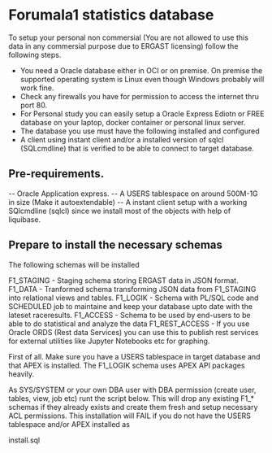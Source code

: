 # Forumala1 statistics database

To setup your personal non commersial (You are not allowed to use this data in any commersial purpose due to ERGAST licensing) follow the following steps.

- You need a Oracle database either in OCI or on premise. On premise the supported operating system is Linux even though Windows probably will work fine.
- Check any firewalls you have for permission to access the internet thru port 80.
- For Personal study you can easily setup a Oracle Express Ediotn or FREE database on your laptop, docker container or personal linux server.
- The database you use must have the following installed and configured
- A client using instant client and/or a installed version of sqlcl (SQLcmdline) that is verified to be able to connect to target database.
  
## Pre-requirements.
  
  -- Oracle Application express.
  -- A USERS tablespace on around 500M-1G in size (Make it autoextendable) 
  -- A instant client setup with a working SQlcmdline (sqlcl) since we install most of the objects with help of liquibase.

## Prepare to install the necessary schemas

The following schemas will be installed

 F1_STAGING - Staging schema storing ERGAST data in JSON format.
 F1_DATA    - Tranformed schema transforming JSON data from F1_STAGING into relational views and tables.
 F1_LOGIK   - Schema with PL/SQL code and SCHEDULED job to maintaine and keep your database upto date with the lateset raceresults.
 F1_ACCESS  - Schema to be used by end-users to be able to do statistical and analyze the data 
 F1_REST_ACCESS - If you use Oracle ORDS (Rest data Services) you can use this to publish rest services for external utilities like Jupyter Notebooks etc for graphing.
 
 First of all. Make sure you have a USERS tablespace in target database and that APEX is installed. The F1_LOGIK schema uses APEX API packages heavily.
 
 As SYS/SYSTEM or your own DBA user with DBA permission (create user, tables, view, job etc) runt the script below.
 This will drop any existing F1_* schemas if they already exists and create them fresh and setup necessary ACL permissions.
 This installation will FAIL if you do not have the USERS tablespace and/or APEX installed as 
 
 install.sql
 

